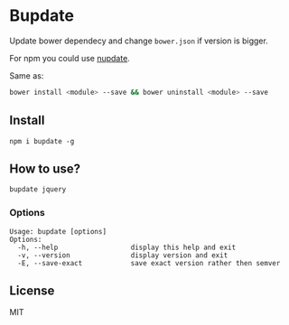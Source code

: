 # Bupdate

Update bower dependecy and change `bower.json` if version is bigger.

For npm you could use [nupdate](https://github.com/coderaiser/nupdate "Nupdate").

Same as:

```sh
bower install <module> --save && bower uninstall <module> --save
```

## Install

```
npm i bupdate -g
```

## How to use?

```sh
bupdate jquery
```

### Options

```
Usage: bupdate [options]
Options:
  -h, --help                  display this help and exit
  -v, --version               display version and exit
  -E, --save-exact            save exact version rather then semver
```

## License

MIT

